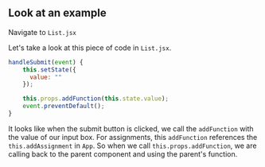 ## Look at an example

Navigate to `List.jsx`

Let's take a look at this piece of code in `List.jsx`.

```jsx
handleSubmit(event) {
    this.setState({
      value: ""
    });

    this.props.addFunction(this.state.value);
    event.preventDefault();
}
```

It looks like when the submit button is clicked, we call the `addFunction` with the value of our input box. For assignments, this `addFunction` references the `this.addAssignment` in `App`. So when we call `this.props.addFunction`, we are calling back to the parent component and using the parent's function. 